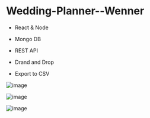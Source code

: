 # Wedding-Planner--Wenner

- React & Node
- Mongo DB

- REST API
- Drand and Drop
- Export to CSV 

![image](https://github.com/adipeled2244/Wedding-Planner--Wenner/assets/66279141/e8f21a9e-251c-4cfe-97b8-d0443f969f5f)

![image](https://github.com/adipeled2244/Wedding-Planner--Wenner/assets/66279141/48579171-025d-4f91-bf0b-6ec470b8f96a)

![image](https://github.com/adipeled2244/Wedding-Planner--Wenner/assets/66279141/e25b11ae-49db-441d-931b-15cf6fad9ad3)

